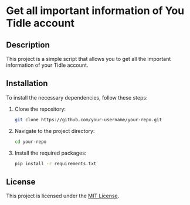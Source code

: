 
# Get all important information of You Tidle account

## Description

This project is a simple script that allows you to get all the important information of your Tidle account.


## Installation

To install the necessary dependencies, follow these steps:

1. Clone the repository:

   ```bash
   git clone https://github.com/your-username/your-repo.git
   ```

2. Navigate to the project directory:

   ```bash
   cd your-repo
   ```

3. Install the required packages:

   ```bash
   pip install -r requirements.txt
   ```

## License

This project is licensed under the [MIT License](LICENSE).

